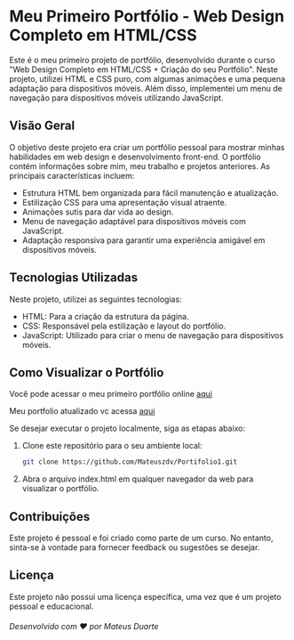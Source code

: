 # Meu Primeiro Portfólio - Web Design Completo em HTML/CSS

Este é o meu primeiro projeto de portfólio, desenvolvido durante o curso "Web Design Completo em HTML/CSS + Criação do seu Portfólio". Neste projeto, utilizei HTML e CSS puro, com algumas animações e uma pequena adaptação para dispositivos móveis. Além disso, implementei um menu de navegação para dispositivos móveis utilizando JavaScript.

## Visão Geral

O objetivo deste projeto era criar um portfólio pessoal para mostrar minhas habilidades em web design e desenvolvimento front-end. O portfólio contém informações sobre mim, meu trabalho e projetos anteriores. As principais características incluem:

- Estrutura HTML bem organizada para fácil manutenção e atualização.
- Estilização CSS para uma apresentação visual atraente.
- Animações sutis para dar vida ao design.
- Menu de navegação adaptável para dispositivos móveis com JavaScript.
- Adaptação responsiva para garantir uma experiência amigável em dispositivos móveis.

## Tecnologias Utilizadas

Neste projeto, utilizei as seguintes tecnologias:

- HTML: Para a criação da estrutura da página.
- CSS: Responsável pela estilização e layout do portfólio.
- JavaScript: Utilizado para criar o menu de navegação para dispositivos móveis.

## Como Visualizar o Portfólio

Você pode acessar o meu primeiro portfólio online [aqui](https://mateuszdv.netlify.app)

Meu portfolio atualizado vc acessa [aqui](https://mateusduarte.vercel.app)

Se desejar executar o projeto localmente, siga as etapas abaixo:

1. Clone este repositório para o seu ambiente local:

   ```bash
   git clone https://github.com/Mateuszdv/Portifolio1.git
   ```

2. Abra o arquivo index.html em qualquer navegador da web para visualizar o portfólio.

## Contribuições
Este projeto é pessoal e foi criado como parte de um curso. No entanto, sinta-se à vontade para fornecer feedback ou sugestões se desejar.

## Licença
Este projeto não possui uma licença específica, uma vez que é um projeto pessoal e educacional.

###### Desenvolvido com ❤️ por Mateus Duarte
